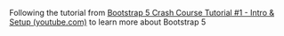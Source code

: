 Following the tutorial from [Bootstrap 5 Crash Course Tutorial #1 - Intro & Setup (youtube.com)](https://www.youtube.com/watch?v=O_9u1P5YjVc) to learn more about Bootstrap 5
